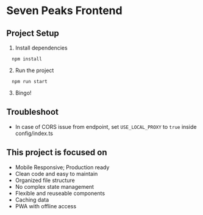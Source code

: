 # Seven Peaks Frontend

## Project Setup

1. Install dependencies

```shell
  npm install
```

2. Run the project

```shell
  npm run start
```

3. Bingo!

## Troubleshoot

- In case of CORS issue from endpoint, set `USE_LOCAL_PROXY` to `true` inside config/index.ts

## This project is focused on

- Mobile Responsive; Production ready
- Clean code and easy to maintain
- Organized file structure
- No complex state management
- Flexible and reuseable components
- Caching data
- PWA with offline access
